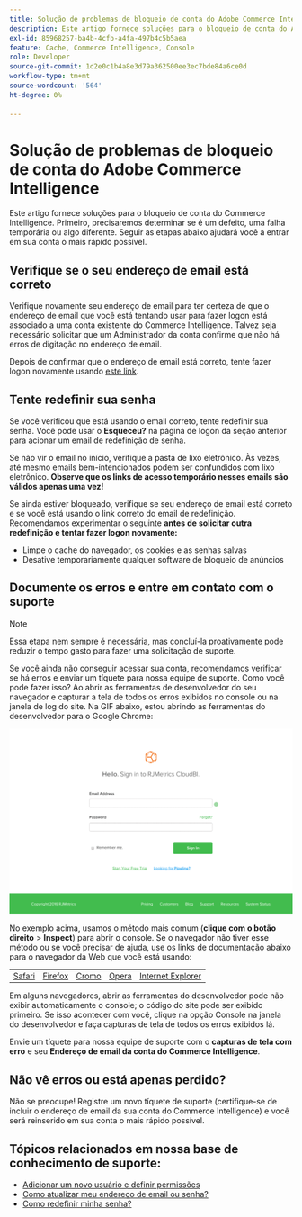 ```yaml
---
title: Solução de problemas de bloqueio de conta do Adobe Commerce Intelligence
description: Este artigo fornece soluções para o bloqueio de conta do Adobe Commerce Intelligence. Primeiro, precisaremos determinar se é um defeito, uma falha temporária ou algo diferente. Seguir as etapas abaixo ajudará você a entrar em sua conta o mais rápido possível.
exl-id: 85968257-ba4b-4cfb-a4fa-497b4c5b5aea
feature: Cache, Commerce Intelligence, Console
role: Developer
source-git-commit: 1d2e0c1b4a8e3d79a362500ee3ec7bde84a6ce0d
workflow-type: tm+mt
source-wordcount: '564'
ht-degree: 0%

---
```


# Solução de problemas de bloqueio de conta do Adobe Commerce Intelligence

<!--
BOB: Is this in TOC?
-->

Este artigo fornece soluções para o bloqueio de conta do Commerce Intelligence. Primeiro, precisaremos determinar se é um defeito, uma falha temporária ou algo diferente. Seguir as etapas abaixo ajudará você a entrar em sua conta o mais rápido possível.

## Verifique se o seu endereço de email está correto

Verifique novamente seu endereço de email para ter certeza de que o endereço de email que você está tentando usar para fazer logon está associado a uma conta existente do Commerce Intelligence. Talvez seja necessário solicitar que um Administrador da conta confirme que não há erros de digitação no endereço de email.

Depois de confirmar que o endereço de email está correto, tente fazer logon novamente usando [este link](https://dashboard.rjmetrics.com/v2/session/create#/).

## Tente redefinir sua senha

Se você verificou que está usando o email correto, tente redefinir sua senha. Você pode usar o **Esqueceu?** na página de logon da seção anterior para acionar um email de redefinição de senha.

Se não vir o email no início, verifique a pasta de lixo eletrônico. Às vezes, até mesmo emails bem-intencionados podem ser confundidos com lixo eletrônico. **Observe que os links de acesso temporário nesses emails são válidos apenas uma vez!**

Se ainda estiver bloqueado, verifique se seu endereço de email está correto e se você está usando o link correto do email de redefinição. Recomendamos experimentar o seguinte **antes de solicitar outra redefinição e tentar fazer logon novamente:**

* Limpe o cache do navegador, os cookies e as senhas salvas
* Desative temporariamente qualquer software de bloqueio de anúncios

## Documente os erros e entre em contato com o suporte

>[!NOTE]
>
>Essa etapa nem sempre é necessária, mas concluí-la proativamente pode reduzir o tempo gasto para fazer uma solicitação de suporte.

Se você ainda não conseguir acessar sua conta, recomendamos verificar se há erros e enviar um tíquete para nossa equipe de suporte. Como você pode fazer isso? Ao abrir as ferramentas de desenvolvedor do seu navegador e capturar a tela de todos os erros exibidos no console ou na janela de log do site. Na GIF abaixo, estou abrindo as ferramentas do desenvolvedor para o Google Chrome:

![Acesso às ferramentas de desenvolvedor do Chrome.](assets/Opening_Chrome_dev_tools.gif)

No exemplo acima, usamos o método mais comum (**clique com o botão direito** > **Inspect**) para abrir o console. Se o navegador não tiver esse método ou se você precisar de ajuda, use os links de documentação abaixo para o navegador da Web que você está usando:

<table>
<tbody>
<tr>
<td><a href="https://www.technipages.com/mac-os-x-enable-web-inspector-in-safari">Safari</a></td>
<td><a href="https://developer.mozilla.org/en-US/docs/Tools/Web_Console/Opening_the_Web_Console">Firefox</a></td>
<td><a href="https://developers.google.com/web/tools/chrome-devtools/?hl=en">Cromo</a></td>
<td><a href="https://www.opera.com/dragonfly/documentation/">Opera</a></td>
<td><a href="https://msdn.microsoft.com/en-us/library/gg589512(v=vs.85).aspx#OpeningTools">Internet Explorer</a></td>
</tr>
</tbody>
</table>

Em alguns navegadores, abrir as ferramentas do desenvolvedor pode não exibir automaticamente o console; o código do site pode ser exibido primeiro. Se isso acontecer com você, clique na opção Console na janela do desenvolvedor e faça capturas de tela de todos os erros exibidos lá.

Envie um tíquete para nossa equipe de suporte com o **capturas de tela com erro** e seu **Endereço de email da conta do Commerce Intelligence**.

## Não vê erros ou está apenas perdido?

Não se preocupe! Registre um novo tíquete de suporte (certifique-se de incluir o endereço de email da sua conta do Commerce Intelligence) e você será reinserido em sua conta o mais rápido possível.

## Tópicos relacionados em nossa base de conhecimento de suporte:

* [Adicionar um novo usuário e definir permissões](https://experienceleague.adobe.com/docs/commerce-business-intelligence/mbi/administrator/user-mgmt/user-management.html)
* [Como atualizar meu endereço de email ou senha?](https://experienceleague.adobe.com/docs/commerce-business-intelligence/mbi/administrator/user-mgmt/create-user.html)
* [Como redefinir minha senha?](https://experienceleague.adobe.com/docs/commerce-business-intelligence/mbi/administrator/user-mgmt/reset-password.html)
